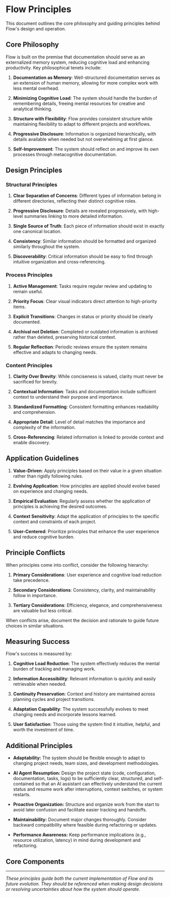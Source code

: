 # Flow Principles

This document outlines the core philosophy and guiding principles behind Flow's design and operation.

## Core Philosophy

Flow is built on the premise that documentation should serve as an externalized memory system, reducing cognitive load and enhancing productivity. Key philosophical tenets include:

1. **Documentation as Memory**: Well-structured documentation serves as an extension of human memory, allowing for more complex work with less mental overhead.

2. **Minimizing Cognitive Load**: The system should handle the burden of remembering details, freeing mental resources for creative and analytical thinking.

3. **Structure with Flexibility**: Flow provides consistent structure while maintaining flexibility to adapt to different projects and workflows.

4. **Progressive Disclosure**: Information is organized hierarchically, with details available when needed but not overwhelming at first glance.

5. **Self-Improvement**: The system should reflect on and improve its own processes through metacognitive documentation.

## Design Principles

### Structural Principles

1. **Clear Separation of Concerns**: Different types of information belong in different directories, reflecting their distinct cognitive roles.

2. **Progressive Disclosure**: Details are revealed progressively, with high-level summaries linking to more detailed information.

3. **Single Source of Truth**: Each piece of information should exist in exactly one canonical location.

4. **Consistency**: Similar information should be formatted and organized similarly throughout the system.

5. **Discoverability**: Critical information should be easy to find through intuitive organization and cross-referencing.

### Process Principles

1. **Active Management**: Tasks require regular review and updating to remain useful.

2. **Priority Focus**: Clear visual indicators direct attention to high-priority items.

3. **Explicit Transitions**: Changes in status or priority should be clearly documented.

4. **Archival not Deletion**: Completed or outdated information is archived rather than deleted, preserving historical context.

5. **Regular Reflection**: Periodic reviews ensure the system remains effective and adapts to changing needs.

### Content Principles

1. **Clarity Over Brevity**: While conciseness is valued, clarity must never be sacrificed for brevity.

2. **Contextual Information**: Tasks and documentation include sufficient context to understand their purpose and importance.

3. **Standardized Formatting**: Consistent formatting enhances readability and comprehension.

4. **Appropriate Detail**: Level of detail matches the importance and complexity of the information.

5. **Cross-Referencing**: Related information is linked to provide context and enable discovery.

## Application Guidelines

1. **Value-Driven**: Apply principles based on their value in a given situation rather than rigidly following rules.

2. **Evolving Application**: How principles are applied should evolve based on experience and changing needs.

3. **Empirical Evaluation**: Regularly assess whether the application of principles is achieving the desired outcomes.

4. **Context Sensitivity**: Adapt the application of principles to the specific context and constraints of each project.

5. **User-Centered**: Prioritize principles that enhance the user experience and reduce cognitive burden.

## Principle Conflicts

When principles come into conflict, consider the following hierarchy:

1. **Primary Considerations**: User experience and cognitive load reduction take precedence.

2. **Secondary Considerations**: Consistency, clarity, and maintainability follow in importance.

3. **Tertiary Considerations**: Efficiency, elegance, and comprehensiveness are valuable but less critical.

When conflicts arise, document the decision and rationale to guide future choices in similar situations.

## Measuring Success

Flow's success is measured by:

1. **Cognitive Load Reduction**: The system effectively reduces the mental burden of tracking and managing work.

2. **Information Accessibility**: Relevant information is quickly and easily retrievable when needed.

3. **Continuity Preservation**: Context and history are maintained across planning cycles and project transitions.

4. **Adaptation Capability**: The system successfully evolves to meet changing needs and incorporate lessons learned.

5. **User Satisfaction**: Those using the system find it intuitive, helpful, and worth the investment of time.

## Additional Principles

- **Adaptability:** The system should be flexible enough to adapt to changing project needs, team sizes, and development methodologies.

- **AI Agent Resumption:** Design the project state (code, configuration, documentation, tasks, logs) to be sufficiently clear, structured, and self-contained so that an AI assistant can effectively understand the current status and resume work after interruptions, context switches, or system restarts.

- **Proactive Organization:** Structure and organize work from the start to avoid later confusion and facilitate easier tracking and handoffs.

- **Maintainability:** Document major changes thoroughly. Consider backward compatibility where feasible during refactoring or updates.

- **Performance Awareness:** Keep performance implications (e.g., resource utilization, latency) in mind during development and refactoring.

## Core Components

---

*These principles guide both the current implementation of Flow and its future evolution. They should be referenced when making design decisions or resolving uncertainties about how the system should operate.* 